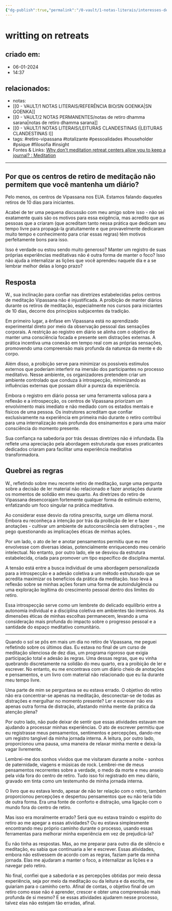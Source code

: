 ```yaml
---
{"dg-publish":true,"permalink":"/0-vault/1-notas-literais/interesses-de-pesquisa/writting-on-retreats/","tags":["retiro-vipassana","totalizante","pessoalidades","householder","psique","filosofia","insight"],"dgHomeLink":true,"dgShowLocalGraph":true,"dgShowFileTree":true,"dgEnableSearch":true}
---
```


# writting on retreats

## criado em: 
- 06-01-2024
- 14:37
## relacionados:
- notas: 
- [[0 - VAULT/1 NOTAS LITERAIS/REFERÊNCIA BIO/SN GOENKA\|SN GOENKA]]
- [[0 - VAULT/2 NOTAS PERMANENTES/notas de retiro dhamma sarana\|notas de retiro dhamma sarana]]
- [[0 - VAULT/1 NOTAS LITERAIS/LEITURAS CLANDESTINAS I\|LEITURAS CLANDESTINAS I]]
- tags:  #retiro-vipassana #totalizante #pessoalidades #householder #psique #filosofia #insight 
- Fontes & Links: [Why don't meditation retreat centers allow you to keep a journal? : Meditation](https://www.reddit.com/r/Meditation/)
---

## Por que os centros de retiro de meditação não permitem que você mantenha um diário?

Pelo menos, os centros de Vipassana nos EUA. Estamos falando daqueles retiros de 10 dias para iniciantes.

Acabei de ter uma pequena discussão com meu amigo sobre isso - não sei exatamente quais são os motivos para essa exigência, mas acredito que as pessoas que a criaram (que acreditam tanto nessa prática que dedicam seu tempo livre para propagá-la gratuitamente e que provavelmente dedicaram muito tempo e conhecimento para criar essas regras) têm motivos perfeitamente bons para isso.

Isso é verdade ou estou sendo muito generoso? Manter um registro de suas próprias experiências meditativas não é outra forma de manter o foco? Isso não ajuda a internalizar as lições que você aprendeu naquele dia e a se lembrar melhor delas a longo prazo?


## Resposta

W., sua inclinação para confiar nas diretrizes estabelecidas pelos centros de meditação Vipassana não é injustificada. A proibição de manter diários durante os retiros de meditação, especialmente nos cursos para iniciantes de 10 dias, decorre dos princípios subjacentes da tradição.

Em primeiro lugar, a ênfase em Vipassana está no aprendizado experimental direto por meio da observação pessoal das sensações corporais. A restrição ao registro em diário se alinha com o objetivo de manter uma consciência focada e presente sem distrações externas. A prática incentiva uma conexão em tempo real com as próprias sensações, promovendo uma compreensão mais profunda da natureza da mente e do corpo.

Além disso, a proibição serve para minimizar os possíveis estímulos externos que poderiam interferir na imersão dos participantes no processo meditativo. Nesse ambiente, os organizadores pretendem criar um ambiente controlado que conduza à introspecção, minimizando as influências externas que possam diluir a pureza da experiência.

Embora o registro em diário possa ser uma ferramenta valiosa para a reflexão e a introspecção, os centros de Vipassana priorizam um envolvimento mais imediato e não mediado com os estados mentais e físicos de uma pessoa. Os instrutores acreditam que confiar exclusivamente na experiência em primeira mão durante o retiro contribui para uma internalização mais profunda dos ensinamentos e para uma maior consciência do momento presente.

Sua confiança na sabedoria por trás dessas diretrizes não é infundada. Ela reflete uma apreciação pela abordagem estruturada que esses praticantes dedicados criaram para facilitar uma experiência meditativa transformadora.

## Quebrei as regras

W., refletindo sobre meu recente retiro de meditação, surge uma pergunta sobre a decisão de ler material não relacionado e fazer anotações durante os momentos de solidão em meu quarto. As diretrizes do retiro de Vipassana desencorajam fortemente qualquer forma de estímulo externo, enfatizando um foco singular na prática meditativa.

Ao considerar esse desvio da rotina prescrita, surge um dilema moral. Embora eu reconheça a intenção por trás da proibição de ler e fazer anotações - cultivar um ambiente de autoconsciência sem distrações -, me pego questionando as implicações éticas de minhas ações.

Por um lado, o ato de ler e anotar pensamentos permitiu que eu me envolvesse com diversas ideias, potencialmente enriquecendo meu cenário intelectual. No entanto, por outro lado, ele se desviou da estrutura estabelecida, criada para promover um tipo específico de disciplina mental.

A tensão está entre a busca individual de uma abordagem personalizada para a introspecção e a adesão coletiva a um método estruturado que se acredita maximizar os benefícios da prática da meditação. Isso leva à reflexão sobre se minhas ações foram uma forma de autoindulgência ou uma exploração legítima do crescimento pessoal dentro dos limites do retiro.

Essa introspecção serve como um lembrete do delicado equilíbrio entre a autonomia individual e a disciplina coletiva em ambientes tão imersivos. As dimensões éticas de minhas escolhas permanecem, levando a uma consideração mais profunda do impacto sobre o progresso pessoal e a santidade do espaço meditativo comunitário.

---

Quando o sol se pôs em mais um dia no retiro de Vipassana, me peguei refletindo sobre os últimos dias. Eu estava no final de um curso de meditação silenciosa de dez dias, um programa rigoroso que exigia participação total e adesão às regras. Uma dessas regras, que eu vinha quebrando discretamente na solidão do meu quarto, era a proibição de ler e escrever. No entanto, eu me encontrava com um diário cheio de anotações e pensamentos, e um livro com material não relacionado que eu lia durante meu tempo livre. 

Uma parte de mim se perguntava se eu estava errado. O objetivo do retiro não era concentrar-se apenas na meditação, desconectar-se de todas as distrações e mergulhar no momento presente? Ler e escrever não era apenas outra forma de distração, afastando minha mente da prática da atenção plena?

Por outro lado, não pude deixar de sentir que essas atividades estavam me ajudando a processar minhas experiências. O ato de escrever permitiu que eu registrasse meus pensamentos, sentimentos e percepções, dando-me um registro tangível da minha jornada interna. A leitura, por outro lado, proporcionou uma pausa, uma maneira de relaxar minha mente e deixá-la vagar livremente.

Lembrei-me dos sonhos vívidos que me visitaram durante a noite - sonhos de paternidade, viagens e músicas de rock. Lembrei-me de meus pensamentos recorrentes sobre a verdade, o medo da morte e meu anseio pela vida fora do centro de retiro. Tudo isso foi registrado em meu diário, gravado em tinta como um testemunho de minha jornada interna.

O livro que eu estava lendo, apesar de não ter relação com o retiro, também proporcionou percepções e despertou pensamentos que eu não teria tido de outra forma. Era uma fonte de conforto e distração, uma ligação com o mundo fora do centro de retiro. 

Mas isso era moralmente errado? Será que eu estava traindo o espírito do retiro ao me apegar a essas atividades? Ou eu estava simplesmente encontrando meu próprio caminho durante o processo, usando essas ferramentas para melhorar minha experiência em vez de prejudicá-la? 

Eu não tinha as respostas. Mas, ao me preparar para outro dia de silêncio e meditação, eu sabia que continuaria a ler e escrever. Essas atividades, embora não estivessem de acordo com as regras, faziam parte da minha jornada. Elas me ajudaram a manter o foco, a internalizar as lições e a navegar pelo retiro. 

No final, confiei que a sabedoria e as percepções obtidas por meio dessa experiência, seja por meio da meditação ou da leitura e da escrita, me guiariam para o caminho certo. Afinal de contas, o objetivo final de um retiro como esse não é aprender, crescer e obter uma compreensão mais profunda de si mesmo? E se essas atividades ajudarem nesse processo, talvez elas não estejam tão erradas, afinal.
